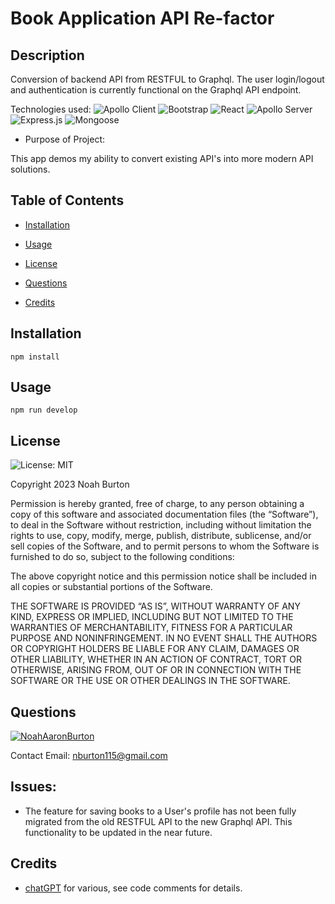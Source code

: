 
  # Book Application API Re-factor
  
  
  ## Description
  Conversion of backend API from RESTFUL to Graphql. The user login/logout and authentication is currently functional on the Graphql API endpoint.

  Technologies used:
  ![Apollo Client](https://img.shields.io/badge/-ApolloClient-311C87?style=flat&logo=Apollo-GraphQL)
  ![Bootstrap](https://img.shields.io/badge/-Bootstrap-563D7C?style=flat&logo=Bootstrap&logoColor=white)
  ![React](https://img.shields.io/badge/-React-61DAFB?style=flat&logo=React&logoColor=black)
  ![Apollo Server](https://img.shields.io/badge/-ApolloServer-311C87?style=flat&logo=Apollo-GraphQL)
  ![Express.js](https://img.shields.io/badge/-Express.js-404D59?style=flat)
  ![Mongoose](https://img.shields.io/badge/-Mongoose-880000?style=flat&logo=MongoDB)

  
  - Purpose of Project:

  This app demos my ability to convert  existing  API's into more modern API solutions.
  
  ## Table of Contents

 
  - [Installation](#installation)
    
  - [Usage](#usage)
    
  - [License](#license) 
   
  - [Questions](#questions)  
    
  - [Credits](#credits)  
    
## Installation
       
       
    npm install  
    
## Usage
    
       
    npm run develop
    
## License

  ![License: MIT](https://img.shields.io/badge/License-MIT-yellow.svg)
   
  Copyright 2023   Noah Burton

  Permission is hereby granted, free of charge, to any person obtaining a copy of this software and associated documentation files (the “Software”), to deal in the Software without restriction, including without limitation the rights to use, copy, modify, merge, publish, distribute, sublicense, and/or sell copies of the Software, and to permit persons to whom the Software is furnished to do so, subject to the following conditions:

  The above copyright notice and this permission notice shall be included in all copies or substantial portions of the Software.

  THE SOFTWARE IS PROVIDED “AS IS”, WITHOUT WARRANTY OF ANY KIND, EXPRESS OR IMPLIED, INCLUDING BUT NOT LIMITED TO THE WARRANTIES OF MERCHANTABILITY, FITNESS FOR A PARTICULAR PURPOSE AND NONINFRINGEMENT. IN NO EVENT SHALL THE AUTHORS OR COPYRIGHT HOLDERS BE LIABLE FOR ANY CLAIM, DAMAGES OR OTHER LIABILITY, WHETHER IN AN ACTION OF CONTRACT, TORT OR OTHERWISE, ARISING FROM, OUT OF OR IN CONNECTION WITH THE SOFTWARE OR THE USE OR OTHER DEALINGS IN THE SOFTWARE.

    
  ## Questions

  
  

  [![NoahAaronBurton](https://img.shields.io/badge/NoahAaronBurton-GitHub-purple.svg)](https://github.com/NoahAaronBurton)


  Contact Email: nburton115@gmail.com

  ## Issues: 

  - The feature for saving books to a User's profile has not been fully migrated from the old RESTFUL API to the new Graphql API. This functionality to be updated in the near future.
    
  ## Credits
  
  
    
  - [chatGPT]() for various, see code comments for details.
      

